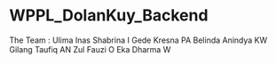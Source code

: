 # WPPL_DolanKuy_Backend
The Team :
Ulima Inas Shabrina
I Gede Kresna PA
Belinda Anindya KW
Gilang Taufiq AN
Zul Fauzi O
Eka Dharma W
